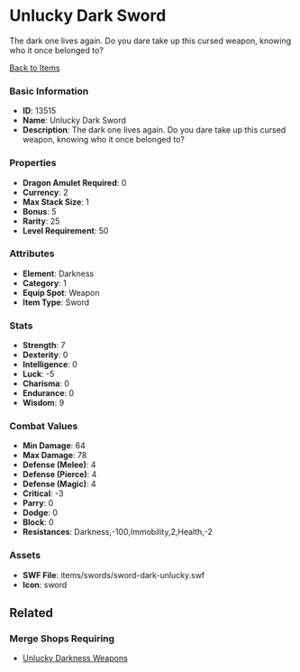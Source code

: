 # Unlucky Dark Sword

The dark one lives again. Do you dare take up this cursed weapon, knowing who it once belonged to?

[Back to Items](../items.md)

### Basic Information

- **ID**: 13515
- **Name**: Unlucky Dark Sword
- **Description**: The dark one lives again. Do you dare take up this cursed weapon, knowing who it once belonged to?

### Properties

- **Dragon Amulet Required**: 0
- **Currency**: 2
- **Max Stack Size**: 1
- **Bonus**: 5
- **Rarity**: 25
- **Level Requirement**: 50

### Attributes

- **Element**: Darkness
- **Category**: 1
- **Equip Spot**: Weapon
- **Item Type**: Sword

### Stats

- **Strength**: 7
- **Dexterity**: 0
- **Intelligence**: 0
- **Luck**: -5
- **Charisma**: 0
- **Endurance**: 0
- **Wisdom**: 9

### Combat Values

- **Min Damage**: 64
- **Max Damage**: 78
- **Defense (Melee)**: 4
- **Defense (Pierce)**: 4
- **Defense (Magic)**: 4
- **Critical**: -3
- **Parry**: 0
- **Dodge**: 0
- **Block**: 0
- **Resistances**: Darkness,-100,Immobility,2,Health,-2

### Assets

- **SWF File**: items/swords/sword-dark-unlucky.swf
- **Icon**: sword

## Related

### Merge Shops Requiring

- [Unlucky Darkness Weapons](../merge-shops/234-unlucky-darkness-weapons.md)

